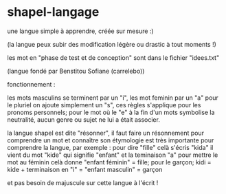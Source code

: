 # shapel-langage
une langue simple à apprendre, créée sur mesure :)


(la langue peux subir des modification légère ou drastic à tout moments !)

les mot en "phase de test et de conception" sont dans le fichier "idees.txt"

(langue fondé par Benstitou Sofiane (carrelebo))

fonctionnement :

les mots masculins se terminent par un "i", les mot feminin par un "a" pour le pluriel on ajoute simplement un "s", ces règles s'applique pour les pronoms personnels;
pour le mot où le "e" à la fin d'un mots symbolise la neutralité, aucun genre ou sujet ne lui a était associer.

la langue shapel est dite "résonner", il faut faire un résonnement pour comprendre un mot et connaître son étymologie est très importante
pour comprendre la langue, par exemple : pour dire "fille" celà s'écris "kida" il vient du mot "kide" qui signifie "enfant"
et la teminaison "a" pour mettre le mot au féminin celà donne "enfant féminin" = fille;
pour le garçon; kidi = kide + terminaison en "i" = "enfant masculin" = garçon

et pas besoin de majuscule sur cette langue à l'écrit !
